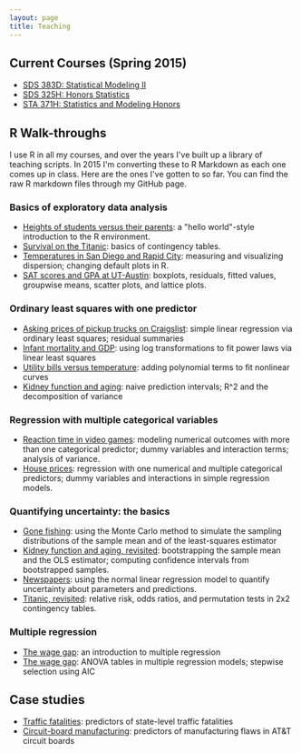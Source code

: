 ```yaml
---
layout: page
title: Teaching
---
```


## Current Courses (Spring 2015)

* [SDS 383D: Statistical Modeling II](/SDS383D_Spring2015/)
* [SDS 325H: Honors Statistics](/SDS325H_Spring2015/)
* [STA 371H: Statistics and Modeling Honors](/STA371H_Spring2015/)


## R Walk-throughs

I use R in all my courses, and over the years I've built up a library of teaching scripts.  In 2015 I'm converting these to R Markdown as each one comes up in class.  Here are the ones I've gotten to so far.  You can find the raw R markdown files through my GitHub page.

### Basics of exploratory data analysis
* [Heights of students versus their parents](r/heights/heights.html): a "hello world"-style introduction to the R environment.  
* [Survival on the Titanic](r/titanic/titanic.html): basics of contingency tables.  
* [Temperatures in San Diego and Rapid City](r/citytemps/citytemps.html): measuring and visualizing dispersion; changing default plots in R.
* [SAT scores and GPA at UT-Austin](r/sat/sat.html): boxplots, residuals, fitted values, groupwise means, scatter plots, and lattice plots.    

### Ordinary least squares with one predictor
* [Asking prices of pickup trucks on Craigslist](r/pickup/pickup.html): simple linear regression via ordinary least squares; residual summaries   
* [Infant mortality and GDP](r/infmort/infmort.html): using log transformations to fit power laws via linear least squares   
* [Utility bills versus temperature](r/utilities/utilities.html): adding polynomial terms to fit nonlinear curves     
* [Kidney function and aging](r/creatinine/creatinine.html): naive prediction intervals; R^2 and the decomposition of variance     

### Regression with multiple categorical variables  
* [Reaction time in video games](r/rxntime/rxntime.html): modeling numerical outcomes with more than one categorical predictor; dummy variables and interaction terms; analysis of variance.  
* [House prices](r/house/house.html): regression with one numerical and multiple categorical predictors; dummy variables and interactions in simple regression models.  


### Quantifying uncertainty: the basics   
* [Gone fishing](r/gonefishing/gonefishing.html): using the Monte Carlo method to simulate the sampling distributions of the sample mean and of the least-squares estimator  
* [Kidney function and aging, revisited](r/creatinine/creatinine_bootstrap.html): bootstrapping the sample mean and the OLS estimator; computing confidence intervals from bootstrapped samples.  
* [Newspapers](r/newspapers/newspapers.html): using the normal linear regression model to quantify uncertainty about parameters and predictions.    
* [Titanic, revisited](r/titanic/titanic_permtest.html): relative risk, odds ratios, and permutation tests in 2x2 contingency tables.  


### Multiple regression  
* [The wage gap](r/salary/salary.html): an introduction to multiple regression  
* [The wage gap](r/cps/cps.html): ANOVA tables in multiple regression models; stepwise selection using AIC  


## Case studies  
* [Traffic fatalities](r/trafficdeaths/trafficdeaths.html): predictors of state-level traffic fatalities   
* [Circuit-board manufacturing](r/solder/solder.html): predictors of manufacturing flaws in AT&T circuit boards

  
